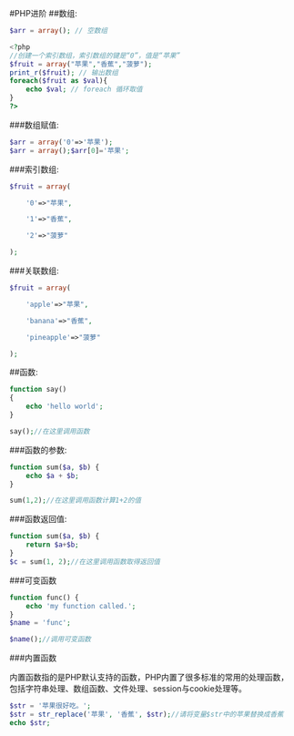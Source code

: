 #PHP进阶
##数组:
```php
$arr = array(); // 空数组

<?php
//创建一个索引数组，索引数组的键是“0”，值是“苹果”
$fruit = array("苹果","香蕉","菠萝");
print_r($fruit); // 输出数组
foreach($fruit as $val){
    echo $val; // foreach 循环取值
}
?>
```
###数组赋值:
```php
$arr = array('0'=>'苹果');
$arr = array();$arr[0]='苹果';
```
###索引数组:
```php
$fruit = array(

    '0'=>"苹果",

    '1'=>"香蕉",

    '2'=>"菠萝"

); 
```
###关联数组: 
```php
$fruit = array(

    'apple'=>"苹果",

    'banana'=>"香蕉",

    'pineapple'=>"菠萝"

); 
```
##函数:
```php
function say()
{
    echo 'hello world';
}

say();//在这里调用函数
```
###函数的参数:
```php
function sum($a, $b) {
    echo $a + $b;
}

sum(1,2);//在这里调用函数计算1+2的值
```
###函数返回值: 
```php
function sum($a, $b) {
    return $a+$b;
}
$c = sum(1, 2);//在这里调用函数取得返回值
```
###可变函数
```php
function func() {
    echo 'my function called.';
}
$name = 'func';

$name();//调用可变函数
```
###内置函数

内置函数指的是PHP默认支持的函数，PHP内置了很多标准的常用的处理函数，包括字符串处理、数组函数、文件处理、session与cookie处理等。
```php
$str = '苹果很好吃。';
$str = str_replace('苹果', '香蕉', $str);//请将变量$str中的苹果替换成香蕉
echo $str;
```
